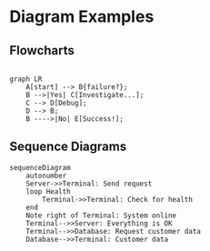 # Diagram Examples

## Flowcharts

```mermaid

graph LR
    A[start] --> B{failure?};
    B -->|Yes| C[Investigate...];
    C --> D[Debug];
    D --> B;
    B ---->|No| E[Success!];
```

## Sequence Diagrams

```mermaid
sequenceDiagram
    autonumber
    Server->>Terminal: Send request
    loop Health
        Terminal->>Terminal: Check for health
    end
    Note right of Terminal: System online
    Terminal-->>Server: Everything is OK
    Terminal-->>Database: Request customer data
    Database-->>Terminal: Customer data
```